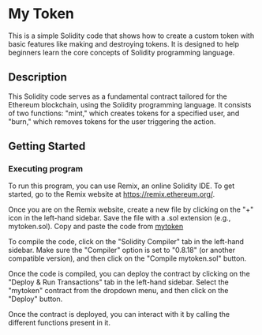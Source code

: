 # My Token

This is a simple Solidity code that shows how to create a custom token with basic features like making and destroying tokens. It is designed to help beginners learn the core concepts of Solidity programming language.

## Description

This Solidity code serves as a fundamental contract tailored for the Ethereum blockchain, using the Solidity programming language. It consists of two functions: "mint," which creates tokens for a specified user, and "burn," which removes tokens for the user triggering the action.

## Getting Started

### Executing program

To run this program, you can use Remix, an online Solidity IDE. To get started, go to the Remix website at https://remix.ethereum.org/.

Once you are on the Remix website, create a new file by clicking on the "+" icon in the left-hand sidebar. Save the file with a .sol extension (e.g., mytoken.sol). Copy and paste the code from [mytoken](mytoken.sol)

To compile the code, click on the "Solidity Compiler" tab in the left-hand sidebar. Make sure the "Compiler" option is set to "0.8.18" (or another compatible version), and then click on the "Compile mytoken.sol" button.

Once the code is compiled, you can deploy the contract by clicking on the "Deploy & Run Transactions" tab in the left-hand sidebar. Select the "mytoken" contract from the dropdown menu, and then click on the "Deploy" button.

Once the contract is deployed, you can interact with it by calling the different functions present in it.
